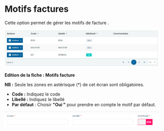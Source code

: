 # Motifs factures

Cette option permet de gérer les motifs de facture .

![](../../../.gitbook/assets/motiffacture1.PNG)

**Edition de la fiche : Motifs facture**

**NB :** Seule les zones en astérisque (\*) de cet écran sont obligatoires.

* **Code :** Indiquez le code
* **Libellé :** Indiquez le libellé
* **Par défaut** : Choisir **"Oui "** pour prendre en compte le motif par défaut.

![](../../../.gitbook/assets/motiffacture2.PNG)
